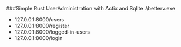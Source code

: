 ###Simple Rust UserAdministration with Actix and Sqlite
.\betterv.exe

- 127.0.0.1:8000/users
- 127.0.0.1:8000/register
- 127.0.0.1:8000/logged-in-users
- 127.0.0.1:8000/login